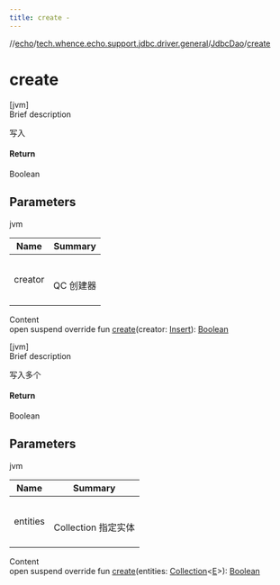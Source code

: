 ```yaml
---
title: create -
---
```

//[echo](../../index.md)/[tech.whence.echo.support.jdbc.driver.general](../index.md)/[JdbcDao](index.md)/[create](create.md)



# create  
[jvm]  
Brief description  


写入



#### Return  


Boolean



## Parameters  
  
jvm  
  
|  Name|  Summary| 
|---|---|
| creator| <br><br>QC 创建器<br><br>
  
  
Content  
open suspend override fun [create](create.md)(creator: [Insert](../../tech.whence.echo.support.jdbc.driver.general.querier/-insert/index.md)): [Boolean](https://kotlinlang.org/api/latest/jvm/stdlib/kotlin/-boolean/index.html)  


[jvm]  
Brief description  


写入多个



#### Return  


Boolean



## Parameters  
  
jvm  
  
|  Name|  Summary| 
|---|---|
| entities| <br><br>Collection<E> 指定实体<br><br>
  
  
Content  
open suspend override fun [create](create.md)(entities: [Collection](https://kotlinlang.org/api/latest/jvm/stdlib/kotlin.collections/-collection/index.html)<[E](index.md)>): [Boolean](https://kotlinlang.org/api/latest/jvm/stdlib/kotlin/-boolean/index.html)  



